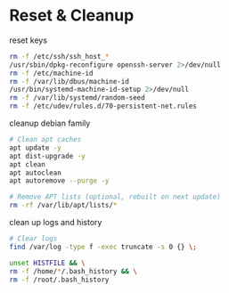 # Reset & Cleanup
reset keys
```bash
rm -f /etc/ssh/ssh_host_*
/usr/sbin/dpkg-reconfigure openssh-server 2>/dev/null
rm -f /etc/machine-id
rm -f /var/lib/dbus/machine-id
/usr/bin/systemd-machine-id-setup 2>/dev/null
rm -f /var/lib/systemd/random-seed
rm -f /etc/udev/rules.d/70-persistent-net.rules
```
cleanup debian family
```bash
# Clean apt caches
apt update -y
apt dist-upgrade -y
apt clean
apt autoclean
apt autoremove --purge -y

# Remove APT lists (optional, rebuilt on next update)
rm -rf /var/lib/apt/lists/*
```
clean up logs and history
```bash
# Clear logs
find /var/log -type f -exec truncate -s 0 {} \;

unset HISTFILE && \
rm -f /home/*/.bash_history && \
rm -f /root/.bash_history
```
